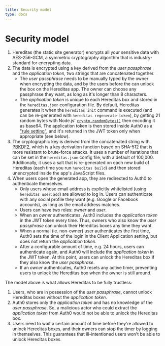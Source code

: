 ```yaml
---
title: Security model
type: docs
---
```


# Security model



1. Hereditas (the static site generator) encrypts all your sensitive data with AES-256-GCM, a symmetric cryptography algorithm that is industry-standard for encrypting data.
2. The data is encrypted using a key derived from the *user passphrase* and the *application token*, two strings that are concatenated together.
    * The *user passphrase* needs to be manually typed by the owner when encrypting the data, and by the users before the can unlock the box on the Hereditas app. The owner can choose any passphrase they want, as long as it's longer than 8 characters.
    * The *application token* is unique to each Hereditas box and stored in the `hereditas.json` configuration file. By default, Hereditas generates it when the `hereditas init` command is executed (and can be re-generated with `hereditas regenerate-token`), by getting 21 random bytes with Node.js' [`crypto.randomBytes()`](https://nodejs.org/api/crypto.html#crypto_crypto_randombytes_size_callback) then encoding it as base64. The application token is then stored inside Auth0 as a ["rule setting"](https://auth0.com/docs/rules/guides/configuration), and it's returned in the JWT token only when appropriate (see below).
3. The cryptographic key is derived from the concatenated string with [PBKDF2](https://en.wikipedia.org/wiki/PBKDF2), which is a key derivation function based on SHA-512 that is more resistant to brute-force attacks. It uses a number of iterations that can be set in the `hereditas.json` config file, with a default of 100,000. Additionally, it uses a salt that is re-generated on each new build of Hereditas (each time you run `hereditas build`) and then stored unencrypted inside the app's JavaScript files.
4. When users open the generated app, they are redirected to Auth0 to authenticate themselves.
    * Only users whose email address is explicitly whitelisted (using `hereditas user:add`) are allowed to log in. Users can authenticate with any social profile they want (e.g. Google or Facebook accounts), as long as the email address matches.
    * Users can have two roles: *owner* and *user*.
    * When an *owner* authenticates, Auth0 includes the *application token* in the JWT token every time. Thus, owners who also know the *user passphrase* can unlock their Hereditas boxes any time they want.
    * When a normal (ie. non-owner) user authenticates the first time, Auth0 sets the time of the login in the Client Application setting, but does not return the *application token*.
    * After a configurable amount of time, e.g. 24 hours, users can authenticate again, and Auth0 will include the *application token* in the JWT token. At this point, users can unlock the Hereditas box if they also know the *user passphrase*.
    * If an *owner* authenticates, Auth0 resets any active timer, preventing users to unlock the Hereditas box when the owner is still around.

The model above is what allows Hereditas to be fully trustless:

1. Users, who are in possession of the *user passphrase*, cannot unlock Hereditas boxes without the *application token*.
2. Auth0 stores only the *application token* and has no knowledge of the *user passphrase*. So, a malicious actor who could extract the *application token* from Auth0 would not be able to unlock the Hereditas box.
3. Users need to wait a certain amount of time before they're allowed to unlock Hereditas boxes, and their owners can stop the timer by logging in themselves. This guarantees that ill-intentioned users won't be able to unlock Hereditas boxes.